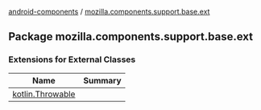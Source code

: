 [android-components](../index.md) / [mozilla.components.support.base.ext](./index.md)

## Package mozilla.components.support.base.ext

### Extensions for External Classes

| Name | Summary |
|---|---|
| [kotlin.Throwable](kotlin.-throwable/index.md) |  |
